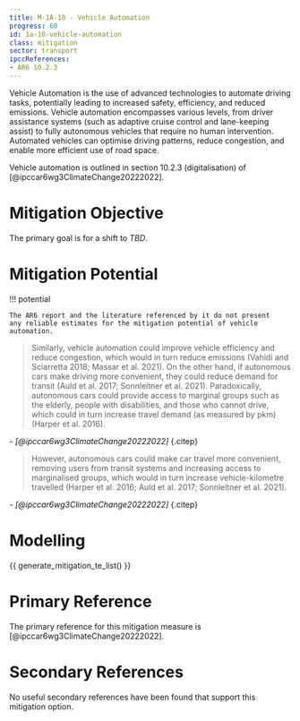 ```yaml
---
title: M-1A-10 - Vehicle Automation
progress: 60
id: 1a-10-vehicle-automation
class: mitigation
sector: transport
ipccReferences:
- AR6 10.2.3
---
```


Vehicle Automation is the use of advanced technologies to automate driving tasks, potentially leading to increased safety, efficiency, and reduced emissions. Vehicle automation encompasses various levels, from driver assistance systems (such as adaptive cruise control and lane-keeping assist) to fully autonomous vehicles that require no human intervention. Automated vehicles can optimise driving patterns, reduce congestion, and enable more efficient use of road space.

Vehicle automation is outlined in section 10.2.3 (digitalisation) of [@ipccar6wg3ClimateChange20222022].


# Mitigation Objective

The primary goal is for a shift to *TBD*.

# Mitigation Potential


!!! potential

    The AR6 report and the literature referenced by it do not present 
    any reliable estimates for the mitigation potential of vehicle automation.



> Similarly, vehicle automation could improve vehicle efficiency and reduce congestion, which would in turn reduce emissions (Vahidi and Sciarretta 2018; Massar et al. 2021). On the other hand, if autonomous cars make driving more convenient, they could reduce demand for transit (Auld et al. 2017; Sonnleitner et al. 2021). Paradoxically, autonomous cars could provide access to marginal groups such as the elderly, people with disabilities, and those who cannot drive, which could in turn increase travel demand (as measured by pkm) (Harper et al. 2016).

<cite>- [@ipccar6wg3ClimateChange20222022]</cite>
{.citep}


> However, autonomous cars could make car travel more convenient, removing users from transit systems and increasing access to marginalised groups, which would in turn increase vehicle-kilometre travelled (Harper et al. 2016; Auld et al. 2017; Sonnleitner et al. 2021).

<cite>- [@ipccar6wg3ClimateChange20222022]</cite>
{.citep}



# Modelling

{{ generate_mitigation_te_list() }}


# Primary Reference

The primary reference for this mitigation measure is [@ipccar6wg3ClimateChange20222022].

# Secondary References

No useful secondary references have been found that support this mitigation option.

